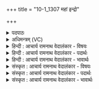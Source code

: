 +++
title = "10-1_1307 महां इन्द्रो"

+++
<details><summary>पदपाठः</summary>

म꣣हा꣢न्। इ꣡न्द्रः꣢꣯। यः। ओ꣡ज꣢꣯सा। प꣣र्ज꣡न्यः꣢। वृ꣣ष्टिमा꣢न्। इ꣣व। स्तो꣡मैः꣢꣯। व꣣त्स꣡स्य꣢। वा꣣वृधे। १३०७।
</details>

<details><summary>अधिमन्त्रम् (VC)</summary>

- इन्द्रः
- वत्सः काण्वः
- गायत्री
- षड्जः
</details>

<details><summary>हिन्दी : आचार्य रामनाथ वेदालंकार - विषयः</summary>

प्रथम मन्त्र में परमात्मा का विषय वर्णित है।
</details>

<details><summary>हिन्दी : आचार्य रामनाथ वेदालंकार - पदार्थः</summary>

पदार्थान्वय -  (यः इन्द्रः) जो परमैश्वर्यशाली जगदीश्वर (वृष्टिमान् पर्यन्यः इव) वृष्टिजल से परिपूर्ण मेघ के समान (ओजसा) बल से (महान्) महान् है, वह (वत्सस्य) अपने पुत्र मानव की (स्तोमैः) प्रशस्तियों से (वावृधे) बढ़ता है ॥१॥ यहाँ उपमालङ्कार है ॥१॥
</details>

<details><summary>हिन्दी : आचार्य रामनाथ वेदालंकार - भावार्थः</summary>

भावार्थ -  जैसे पुत्र की प्रशस्तियों से पिता प्रशस्त होता है,वैसे ही पहले से ही बादल के समान महान् परमेश्वर भी मानव की प्रशस्तियों से और अधिक महान् हो जाता है ॥१॥
</details>

<details><summary>संस्कृत : आचार्य रामनाथ वेदालंकार - विषयः</summary>

तत्रादौ परमात्मविषयमाह।
</details>

<details><summary>संस्कृत : आचार्य रामनाथ वेदालंकार - पदार्थः</summary>

पदार्थान्वय -  (यः इन्द्रः) यः परमैश्वर्यवान् जगदीश्वरः (वृष्टिमान् पर्जन्यः इव) वृष्टिजलयुक्तो मेघ इव (ओजसा) बलेन (महान्) महिमोपेतः अस्ति सः (वत्सस्य२) स्वपुत्रस्य मानवस्य (स्तोमैः) प्रशस्तिभिः (वावृधे) वर्धते ॥१॥ अत्रोपमालङ्कारः ॥१॥
</details>

<details><summary>संस्कृत : आचार्य रामनाथ वेदालंकार - भावार्थः</summary>

भावार्थ -  यथा पुत्रस्य प्रशस्तिभिः पिता प्रशस्तो जायते,तथैव पूर्वमेव पर्जन्यवन्महानपि परमेश्वरो मानवस्य प्रशस्तिभिर्महत्तरो जायते ॥१॥
</details>